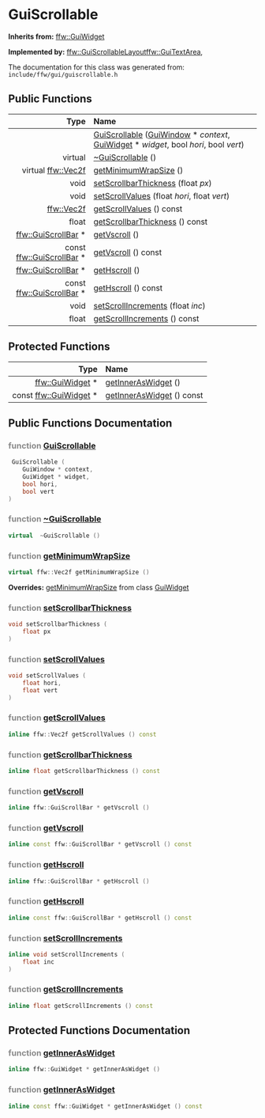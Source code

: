 GuiScrollable
===================================


**Inherits from:** [ffw::GuiWidget](ffw_GuiWidget.html)

**Implemented by:** [ffw::GuiScrollableLayout](ffw_GuiScrollableLayout.html)[ffw::GuiTextArea](ffw_GuiTextArea.html), 

The documentation for this class was generated from: `include/ffw/gui/guiscrollable.h`



## Public Functions

| Type | Name |
| -------: | :------- |
|   | [GuiScrollable](#9da48fbd) ([GuiWindow](ffw_GuiWindow.html) * _context_, [GuiWidget](ffw_GuiWidget.html) * _widget_, bool _hori_, bool _vert_)  |
|  virtual  | [~GuiScrollable](#6c487500) ()  |
|  virtual [ffw::Vec2f](ffw.html#fcfaa6c5) | [getMinimumWrapSize](#58fd9b8a) ()  |
|  void | [setScrollbarThickness](#9d03fe74) (float _px_)  |
|  void | [setScrollValues](#d66b1e98) (float _hori_, float _vert_)  |
|  [ffw::Vec2f](ffw.html#fcfaa6c5) | [getScrollValues](#8f957bd8) () const  |
|  float | [getScrollbarThickness](#d5abfdc3) () const  |
|  [ffw::GuiScrollBar](ffw_GuiScrollBar.html) * | [getVscroll](#a14e4906) ()  |
|  const [ffw::GuiScrollBar](ffw_GuiScrollBar.html) * | [getVscroll](#9e4eb2e6) () const  |
|  [ffw::GuiScrollBar](ffw_GuiScrollBar.html) * | [getHscroll](#0f65bc66) ()  |
|  const [ffw::GuiScrollBar](ffw_GuiScrollBar.html) * | [getHscroll](#9482fb26) () const  |
|  void | [setScrollIncrements](#c988a879) (float _inc_)  |
|  float | [getScrollIncrements](#368ce45e) () const  |


## Protected Functions

| Type | Name |
| -------: | :------- |
|  [ffw::GuiWidget](ffw_GuiWidget.html) * | [getInnerAsWidget](#a4ed7453) ()  |
|  const [ffw::GuiWidget](ffw_GuiWidget.html) * | [getInnerAsWidget](#dbe6de5f) () const  |


## Public Functions Documentation

### <span style="opacity:0.5;">function</span> <a id="9da48fbd" href="#9da48fbd">GuiScrollable</a>

```cpp
 GuiScrollable (
    GuiWindow * context,
    GuiWidget * widget,
    bool hori,
    bool vert
) 
```



### <span style="opacity:0.5;">function</span> <a id="6c487500" href="#6c487500">~GuiScrollable</a>

```cpp
virtual  ~GuiScrollable () 
```



### <span style="opacity:0.5;">function</span> <a id="58fd9b8a" href="#58fd9b8a">getMinimumWrapSize</a>

```cpp
virtual ffw::Vec2f getMinimumWrapSize () 
```



**Overrides:** [getMinimumWrapSize](/doc/ffw_GuiWidget.md#c12efa3f) from class [GuiWidget](/doc/ffw_GuiWidget.md)

### <span style="opacity:0.5;">function</span> <a id="9d03fe74" href="#9d03fe74">setScrollbarThickness</a>

```cpp
void setScrollbarThickness (
    float px
) 
```



### <span style="opacity:0.5;">function</span> <a id="d66b1e98" href="#d66b1e98">setScrollValues</a>

```cpp
void setScrollValues (
    float hori,
    float vert
) 
```



### <span style="opacity:0.5;">function</span> <a id="8f957bd8" href="#8f957bd8">getScrollValues</a>

```cpp
inline ffw::Vec2f getScrollValues () const 
```



### <span style="opacity:0.5;">function</span> <a id="d5abfdc3" href="#d5abfdc3">getScrollbarThickness</a>

```cpp
inline float getScrollbarThickness () const 
```



### <span style="opacity:0.5;">function</span> <a id="a14e4906" href="#a14e4906">getVscroll</a>

```cpp
inline ffw::GuiScrollBar * getVscroll () 
```



### <span style="opacity:0.5;">function</span> <a id="9e4eb2e6" href="#9e4eb2e6">getVscroll</a>

```cpp
inline const ffw::GuiScrollBar * getVscroll () const 
```



### <span style="opacity:0.5;">function</span> <a id="0f65bc66" href="#0f65bc66">getHscroll</a>

```cpp
inline ffw::GuiScrollBar * getHscroll () 
```



### <span style="opacity:0.5;">function</span> <a id="9482fb26" href="#9482fb26">getHscroll</a>

```cpp
inline const ffw::GuiScrollBar * getHscroll () const 
```



### <span style="opacity:0.5;">function</span> <a id="c988a879" href="#c988a879">setScrollIncrements</a>

```cpp
inline void setScrollIncrements (
    float inc
) 
```



### <span style="opacity:0.5;">function</span> <a id="368ce45e" href="#368ce45e">getScrollIncrements</a>

```cpp
inline float getScrollIncrements () const 
```





## Protected Functions Documentation

### <span style="opacity:0.5;">function</span> <a id="a4ed7453" href="#a4ed7453">getInnerAsWidget</a>

```cpp
inline ffw::GuiWidget * getInnerAsWidget () 
```



### <span style="opacity:0.5;">function</span> <a id="dbe6de5f" href="#dbe6de5f">getInnerAsWidget</a>

```cpp
inline const ffw::GuiWidget * getInnerAsWidget () const 
```





